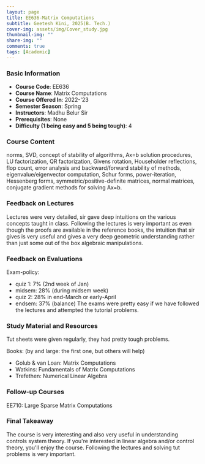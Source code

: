 ```yaml
---
layout: page
title: EE636-Matrix Computations
subtitle: Geetesh Kini, 2025(B. Tech.)
cover-img: assets/img/Cover_study.jpg
thumbnail-img: ""
share-img: ""
comments: true
tags: [Academic]
---
```


### Basic Information

- **Course Code**: EE636
- **Course Name**: Matrix Computations
- **Course Offered In**: 2022-'23
- **Semester Season**: Spring
- **Instructors**: Madhu Belur Sir
- **Prerequisites**: None
- **Difficulty (1 being easy and 5 being tough)**: 4

### Course Content


norms, SVD, concept of stability of algorithms, Ax=b solution procedures, LU factorization, QR factorization, Givens rotation, Householder reflections, flop count, error analysis and backward/forward stability of methods, eigenvalue/eigenvector computation, Schur forms, power-iteration, Hessenberg forms, symmetric/positive-definite matrices, normal matrices, conjugate gradient methods for solving Ax=b.
### Feedback on Lectures


Lectures were very detailed, sir gave deep intuitions on the various concepts taught in class. Following the lectures is very important as even though the proofs are available in the reference books, the intuition that sir gives is very useful and gives a very deep geometric understanding rather than just some out of the box algebraic manipulations.
### Feedback on Evaluations


Exam-policy:
  - quiz 1:  7% (2nd week of Jan)
  - midsem: 28% (during midsem week)
  - quiz 2: 28% in end-March or early-April
  - endsem: 37% (balance)
The exams were pretty easy if we have followed the lectures and attempted the tutorial problems. 
### Study Material and Resources


Tut sheets were given regularly, they had pretty tough problems.

Books: (by and large: the first one, but others will help)
  - Golub & van Loan: Matrix Computations
  - Watkins: Fundamentals of Matrix Computations
  - Trefethen: Numerical Linear Algebra
### Follow-up Courses


EE710: Large Sparse Matrix Computations
### Final Takeaway


The course is very interesting and also very useful in understanding controls system theory. If you're interested in linear algebra and/or control theory, you'll enjoy the course. Following the lectures and solving tut problems is very important.